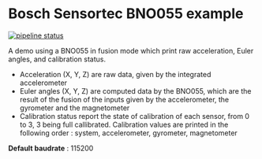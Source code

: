 # Bosch Sensortec BNO055 example

[![pipeline status](https://gitlab.com/catie_6tron/bosch-sensortec-bno055-example/badges/master/pipeline.svg)](https://gitlab.com/catie_6tron/bosch-sensortec-bno055-example/commits/master)

A demo using a BNO055 in fusion mode which print raw acceleration, Euler
angles, and calibration status.

* Acceleration (X, Y, Z) are raw data, given by the integrated accelerometer
* Euler angles (X, Y, Z) are computed data by the BNO055, which are the result
  of the fusion of the inputs given by the accelerometer, the gyrometer and the
  magnetometer
* Calibration status report the state of calibration of each sensor, from 0 to
  3, 3 being full callibrated. Calibration values are printed in the following
  order : system, accelerometer, gyrometer, magnetometer

**Default baudrate** : 115200
